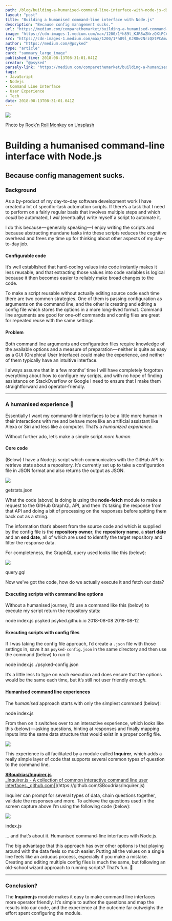 ```yaml
---
path: /blog/building-a-humanised-command-line-interface-with-node-js-d951273a3d94/
layout: "post"
title: "Building a humanised command-line interface with Node.js"
description: "Because config management sucks."
url: "https://medium.com/comparethemarket/building-a-humanised-command-line-interface-with-node-js-d951273a3d94"
image: "https://cdn-images-1.medium.com/max/1200/1*h89l_KJR8w2NrzQXtPCAmw.jpeg"
src: "https://cdn-images-1.medium.com/max/1200/1*h89l_KJR8w2NrzQXtPCAmw.jpeg"
author: "https://medium.com/@psyked"
type: "article"
card: "summary_large_image"
published_time: 2018-08-13T08:31:01.041Z
creator: "@psyked"
parsely-link: "https://medium.com/comparethemarket/building-a-humanised-command-line-interface-with-node-js-d951273a3d94"
tags:
- JavaScript
- Nodejs
- Command Line Interface
- User Experience
- Tech
date: 2018-08-13T08:31:01.041Z
---
```


![](1*h89l_KJR8w2NrzQXtPCAmw.jpeg)

Photo by [Rock’n Roll Monkey](https://unsplash.com/photos/R4WCbazrD1g?utm_source=unsplash&utm_medium=referral&utm_content=creditCopyText) on [Unsplash](https://unsplash.com/search/photos/robot-face?utm_source=unsplash&utm_medium=referral&utm_content=creditCopyText)

# Building a humanised command-line interface with Node.js

## Because config management sucks.

### Background

As a by-product of my day-to-day software development work I have created a lot of specific-task automation scripts. If there’s a task that I need to perform on a fairly regular basis that involves multiple steps and which _could_ be automated, I _will_ (eventually) write myself a script to automate it.

I do this because — generally speaking — I enjoy writing the scripts and because abstracting mundane tasks into these scripts reduces the cognitive overhead and frees my time up for thinking about other aspects of my day-to-day job.

#### Configurable code

It’s well established that hard-coding values into code instantly makes it less reusable, and that extracting those values into code variables is logical because it then becomes easier to reliably make broad changes to the code.

To make a script reusable without actually editing source code each time there are two common strategies. One of them is passing configuration as arguments on the command line, and the other is creating and editing a config file which stores the options in a more long-lived format. Command line arguments are good for one-off commands and config files are great for repeated reuse with the same settings.

#### Problem

Both command line arguments and configuration files require knowledge of the available options and a measure of preparation — neither is quite as easy as a GUI (Graphical User Interface) could make the experience, and neither of them typically have an intuitive interface.

I always assume that in a few months’ time I will have completely forgotten everything about how to configure my scripts, and with no hope of finding assistance on StackOverflow or Google I need to ensure that I make them straightforward and operator-friendly.

---

### A humanised experience 🤖

Essentially I want my command-line interfaces to be a little more human in their interactions with me and behave more like an artificial assistant like Alexa or Siri and less like a computer. That’s a _humanized experience._

Without further ado, let’s make a simple script _more human._

#### Core code

(Below) I have a Node.js script which communicates with the GitHub API to retrieve stats about a repository. It’s currently set up to take a configuration file in JSON format and also returns the output as JSON.

![](1*9wYVk5O73upqdOuwzQRhsg.png)

getstats.json

What the code (above) is doing is using the **node-fetch** module to make a request to the GitHub GraphQL API, and then it’s taking the response from that API and doing a bit of processing on the responses before spitting them back out as a string.

The information that’s absent from the source code and which is supplied by the config file is the **repository owner**, the **repository name**, a **start date** and an **end date**, all of which are used to identify the target repository and filter the response data.

For completeness, the GraphQL query used looks like this (below):

![](1*WgKscWyWBMi_hdV0cR26Ew.png)

query.gql

Now we’ve got the code, how do we actually execute it and fetch our data?

#### Executing scripts with command line options

Without a humanised journey, I’d use a command like this (below) to execute my script return the repository stats:

node index.js psyked psyked.github.io 2018-08-08 2018-08-12

#### Executing scripts with config files

If I was taking the config file approach, I’d create a `.json` file with those settings in, save it as `psyked-config.json` in the same directory and then use the command (below) to run it:

node index.js ./psyked-config.json

It’s a little less to type on each execution and does ensure that the options would be the same each time, but it’s still not user friendly _enough._

#### Humanised command line experiences

The _humanised_ approach starts with only the simplest command (below):

node index.js

From then on it switches over to an interactive experience, which looks like this (below) — asking questions, hinting at responses and finally mapping inputs into the same data structure that would exist in a proper config file.

![](1*a5eNNjsXIESU_a1EsTpqUA.gif)

This experience is all facilitated by a module called **Inquirer**, which adds a really simple layer of code that supports several common types of question to the command line.

[**SBoudrias/Inquirer.js**  
_Inquirer.js - A collection of common interactive command line user interfaces._github.com](https://github.com/SBoudrias/Inquirer.js "https://github.com/SBoudrias/Inquirer.js")[](https://github.com/SBoudrias/Inquirer.js)

Inquirer can prompt for several types of data, chain questions together, validate the responses and more. To achieve the questions used in the screen capture above I’m using the following code (below):

![](1*IRQ0WOaSRF9lV_-gu4ydbQ.png)

index.js

… and that’s about it. Humanised command-line interfaces with Node.js.

The big advantage that this approach has over other options is that playing around with the data feels so much easier. Putting all the values on a single line feels like an arduous process, especially if you make a mistake. Creating and editing multiple config files is much the same, but following an old-school wizard approach to running scripts? That’s fun. 🎩

---

### Conclusion?

The **Inquirer.js** module makes it easy to make command line interfaces more operator friendly. It’s simple to author the questions and map the results into our code, and the experience at the outcome far outweighs the effort spent configuring the module.